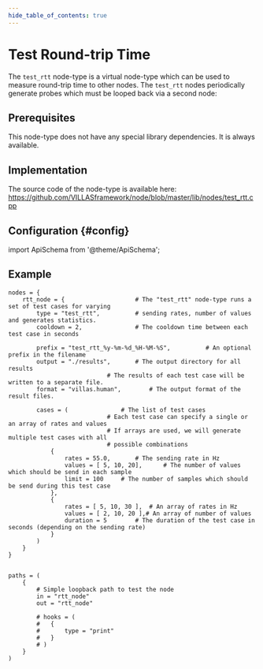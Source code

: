 ```yaml
---
hide_table_of_contents: true
---
```


# Test Round-trip Time

The `test_rtt` node-type is a virtual node-type which can be used to measure round-trip time to other nodes.
The `test_rtt` nodes periodically generate probes which must be looped back via a second node:

## Prerequisites

This node-type does not have any special library dependencies. It is always available.

## Implementation

The source code of the node-type is available here:
https://github.com/VILLASframework/node/blob/master/lib/nodes/test_rtt.cpp

## Configuration {#config}

import ApiSchema from '@theme/ApiSchema';

<ApiSchema id="node" example pointer="#/components/schemas/test_rtt" />

## Example

``` url="external/node/etc/examples/nodes/test_rtt.conf" title="node/etc/examples/nodes/test_rtt.conf"
nodes = {
	rtt_node = {					# The "test_rtt" node-type runs a set of test cases for varying
		type = "test_rtt",			# sending rates, number of values and generates statistics.
		cooldown = 2,				# The cooldown time between each test case in seconds
		
		prefix = "test_rtt_%y-%m-%d_%H-%M-%S",			# An optional prefix in the filename
		output = "./results",		# The output directory for all results
							# The results of each test case will be written to a separate file.
		format = "villas.human",		# The output format of the result files.

		cases = (				# The list of test cases
							# Each test case can specify a single or an array of rates and values
							# If arrays are used, we will generate multiple test cases with all
							# possible combinations
			{
				rates = 55.0,		# The sending rate in Hz
				values = [ 5, 10, 20],		# The number of values which should be send in each sample
				limit = 100		# The number of samples which should be send during this test case
			},
			{
				rates = [ 5, 10, 30 ],	# An array of rates in Hz
				values = [ 2, 10, 20 ],# An array of number of values
				duration = 5		# The duration of the test case in seconds (depending on the sending rate)
			}
		)
	}
}


paths = (
	{
		# Simple loopback path to test the node
		in = "rtt_node"
		out = "rtt_node"

		# hooks = (
		# 	{
		# 		type = "print"
		# 	}
		# )
	}
)
```
